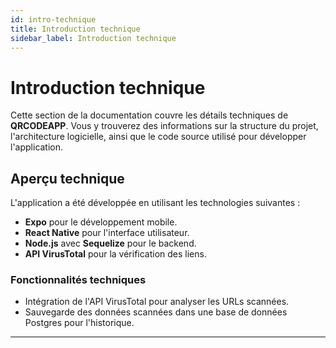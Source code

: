 ```yaml
---
id: intro-technique
title: Introduction technique
sidebar_label: Introduction technique
---
```


# Introduction technique

Cette section de la documentation couvre les détails techniques de **QRCODEAPP**. Vous y trouverez des informations sur la structure du projet, l'architecture logicielle, ainsi que le code source utilisé pour développer l'application.

## Aperçu technique

L'application a été développée en utilisant les technologies suivantes :

- **Expo** pour le développement mobile.
- **React Native** pour l'interface utilisateur.
- **Node.js** avec **Sequelize** pour le backend.
- **API VirusTotal** pour la vérification des liens.

### Fonctionnalités techniques
- Intégration de l'API VirusTotal pour analyser les URLs scannées.
- Sauvegarde des données scannées dans une base de données Postgres pour l'historique.

---
